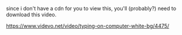 since i don't have a cdn for you to view this, you'll (probably?) need to download this video.

https://www.videvo.net/video/typing-on-computer-white-bg/4475/